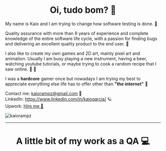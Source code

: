 <h1 align="center">Oi, tudo bom? 💙</h1>

<p>
My name is Kaio and I am trying to change how software testing is done. 🦄  

Quality assurance with more than 9 years of experience and complete knowledge of the entire software life cycle, with a passion for finding bugs and delivering an excellent quality product to the end user. 💙

I also like to create my own games and 2D art, mainly pixel art and animation. Usually I am busy playing a new instrument, having a beer, watching youtube tutorials, or maybe trying to cook a random recipe that I saw online. 🍺 🍖

I was a <b>hardcore</b> gamer once but nowadays I am trying my best to appreciate everything else life has to offer other than <b>"the internet"</b> 🌈   

Contact me: kaiorampz@gmail.com 🙂  
LinkedIn: https://www.linkedin.com/in/kaiogarcia/ 🪐  
Upwork: <a href="https://www.upwork.com/freelancers/~012883d8474aaab92f">Hire me 🤖</a>  
</p>

<p align="left"> <img src="https://komarev.com/ghpvc/?username=kaiorampz" alt="kaiorampz" /> </p>
<hr>
<h1 align="center">A little bit of my work as a QA 💻</h1>

